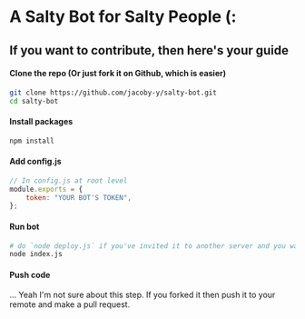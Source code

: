 # A Salty Bot for Salty People (:

## If you want to contribute, then here's your guide   

#### Clone the repo (Or just fork it on Github, which is easier)
```bash
git clone https://github.com/jacoby-y/salty-bot.git
cd salty-bot
```   

#### Install packages
```bash
npm install
```   

#### Add config.js
```js
// In config.js at root level
module.exports = {
    token: "YOUR BOT'S TOKEN",
};
```   


#### Run bot
```bash
# do `node deploy.js` if you've invited it to another server and you want to update the server with new slash commands
node index.js
```


#### Push code
... Yeah I'm not sure about this step. If you forked it then push it to your remote and make a pull request.